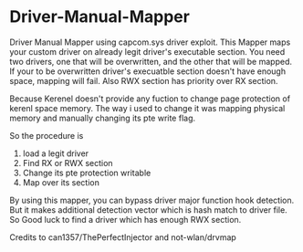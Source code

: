 # Driver-Manual-Mapper


Driver Manual Mapper using capcom.sys driver exploit.
This Mapper maps your custom driver on already legit driver's executable section.
You need two drivers, one that will be overwritten, and the other that will be mapped.
If your to be overwritten driver's execuatble section doesn't have enough space, mapping will fail.
Also RWX section has priority over RX section.

Because Kerenel doesn't provide any fuction to change page protection of kerenl space memory.
The way i used to change it was mapping physical memory and manually changing its pte write flag.

So the procedure is

1. load a legit driver
2. Find RX or RWX section
3. Change its pte protection writable
4. Map over its section

By using this mapper, you can bypass driver major function hook detection.
But it makes additional detection vector which is hash match to driver file.
So Good luck to find a driver which has enough RWX section.

Credits to 
can1357/ThePerfectInjector
and not-wlan/drvmap
